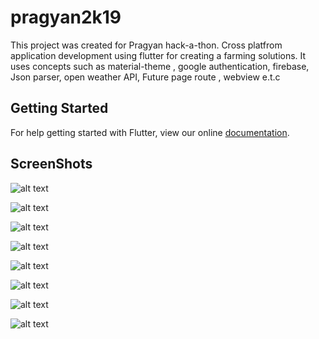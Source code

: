 # pragyan2k19

This project was created for Pragyan hack-a-thon. Cross platfrom application development using flutter for creating a farming solutions. It uses concepts such as material-theme , google authentication, firebase, Json parser, open weather API, Future page route , webview e.t.c 

## Getting Started

For help getting started with Flutter, view our online
[documentation](https://flutter.io/).

## ScreenShots 


![alt text](https://github.com/kin-kins/pragyan2019/blob/master/images/Screenshot%202019-02-20%20at%209.28.49%20AM.png "Logo Title Text 1")


![alt text](https://github.com/kin-kins/pragyan2019/blob/master/images/Screenshot%202019-02-20%20at%209.29.05%20AM.png "Logo Title Text 1")


![alt text](https://github.com/kin-kins/pragyan2019/blob/master/images/Screenshot%202019-02-20%20at%209.29.18%20AM.png "Logo Title Text 1")


![alt text](https://github.com/kin-kins/pragyan2019/blob/master/images/Screenshot_20190220-093001.jpg "Logo Title Text 1")

 
![alt text](https://github.com/kin-kins/pragyan2019/blob/master/images/Screenshot_20190220-093011.jpg "Logo Title Text 1")


![alt text](https://github.com/kin-kins/pragyan2019/blob/master/images/Screenshot_20190220-093024.jpg "Logo Title Text 1")


![alt text](https://github.com/kin-kins/pragyan2019/blob/master/images/Screenshot_20190220-093033.jpg "Logo Title Text 1")


![alt text](https://github.com/kin-kins/pragyan2019/blob/master/images/Screenshot_20190220-093038.jpg "Logo Title Text 1")

